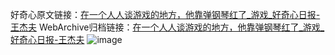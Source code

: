 好奇心原文链接：[在一个人人谈游戏的地方，他靠弹钢琴红了_游戏_好奇心日报-王杰夫](https://www.qdaily.com/articles/5811.html)
WebArchive归档链接：[在一个人人谈游戏的地方，他靠弹钢琴红了_游戏_好奇心日报-王杰夫](http://web.archive.org/web/20190623165500/https://www.qdaily.com/articles/5811.html)
![image](http://ww3.sinaimg.cn/large/007d5XDply1g3w96lj7qgj30u03bnb29)